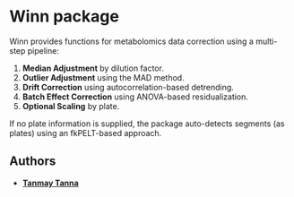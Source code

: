 # Winn package


Winn provides functions for metabolomics data correction using a multi-step pipeline:
1. **Median Adjustment** by dilution factor.
2. **Outlier Adjustment** using the MAD method.
3. **Drift Correction** using autocorrelation-based detrending.
4. **Batch Effect Correction** using ANOVA-based residualization.
5. **Optional Scaling** by plate.

If no plate information is supplied, the package auto-detects segments (as plates) using an fkPELT-based approach.

## Authors

* [**Tanmay Tanna**](https://github.com/TanmayTanna)

